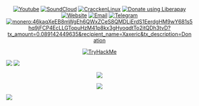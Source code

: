 <p align="center">
    <a href="https://www.youtube.com/channel/UCEyHU0-J_XGDFEx0xC2TE-A" target="_blank"><img src="https://img.shields.io/badge/YouTube-FF0000?style=for-the-badge&logo=youtube&logoColor=white" alt="Youtube"></a>
    <a href="https://soundcloud.com/xaxeric" target="_blank"><img src="https://img.shields.io/badge/SoundCloud-FF3300?style=for-the-badge&logo=soundcloud&logoColor=white" alt="SoundCloud"></a>
    <a href="https://github.com/Craccken/craccken-linux" target="_blank"><img src="https://img.shields.io/badge/Linux-FCC624?style=for-the-badge&logo=linux&logoColor=black" alt="CracckenLinux"></a>
    <a href="https://liberapay.com/Xaxeric" target="_blank"><img alt="Donate using Liberapay" src="https://img.shields.io/badge/Liberapay-F6C915?style=for-the-badge&logo=liberapay&logoColor=black"></a>
    <a href="https://xaxeric.github.io" target="_blank"><img alt="Website" src="https://img.shields.io/badge/website-000000?style=for-the-badge&logo=About.me&logoColor=white"></a> 
    <a href="mailto:xaxeric.dev@gmail.com"><img alt="Email" src="https://img.shields.io/badge/Gmail-D14836?style=for-the-badge&logo=gmail&logoColor=white"></a>
    <a href="https://t.me/Xaxeric"><img alt="Telegram" src="https://img.shields.io/badge/Telegram-2CA5E0?style=for-the-badge&logo=telegram&logoColor=white"></a>
    <a href="monero:46kaqXeEB8mWgEh6QWxZCeS8QMDLiErdS1EerdgHM9wY681s5hq9jFCP4EcLLGTopuHzM41p8kx3gHyoqdtTo2itQDh3tvD?tx_amount=0.089142449635&recipient_name=Xaxeric&tx_description=Donation"><img alt="monero:46kaqXeEB8mWgEh6QWxZCeS8QMDLiErdS1EerdgHM9wY681s5hq9jFCP4EcLLGTopuHzM41p8kx3gHyoqdtTo2itQDh3tvD?tx_amount=0.089142449635&recipient_name=Xaxeric&tx_description=Donation" src="https://img.shields.io/badge/monero-FF6600?style=for-the-badge&logo=monero&logoColor=white"></a>
</p>

<p align="center">
    <a href="https://tryhackme.com/p/Xaxeric" target="_blank"><img src="https://tryhackme-badges.s3.amazonaws.com/Xaxeric.png?1337" alt="TryHackMe"></a>
</p>

<p align="justify">
    <img src="https://github-readme-stats.vercel.app/api/top-langs/?username=Xaxeric&langs_count=8&theme=github_dark&layout=compact&hide_border=true">
    <img src="https://github-readme-stats.vercel.app/api?username=Xaxeric&show_icons=true&theme=github_dark&hide_border=true">
</p>

<p align="center">
    <img src="https://github-readme-streak-stats.herokuapp.com?user=Xaxeric&theme=github-dark-blue&hide_border=true&date_format=%5BY%20%5DM%20j">
</p>

<p align="center">
    <img src="http://github-profile-summary-cards.vercel.app/api/cards/profile-details?username=Xaxeric&theme=github_dark">
</p>

![](https://ripgvc.herokuapp.com/?username=xaxeric&color=e64f00&round)
